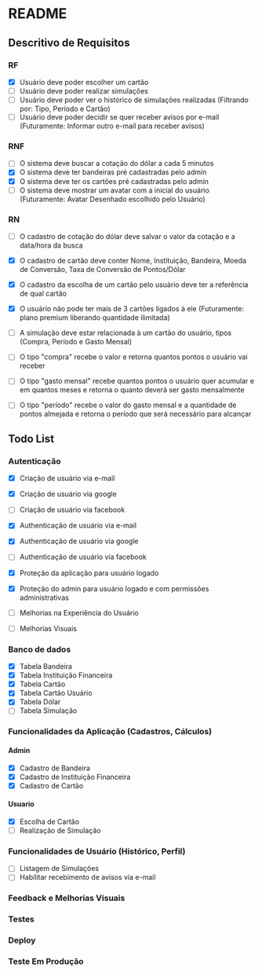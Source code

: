 # README

## Descritivo de Requisitos

### RF

- [x] Usuário deve poder escolher um cartão
- [ ] Usuário deve poder realizar simulações
- [ ] Usuário deve poder ver o histórico de simulações realizadas (Filtrando por: Tipo, Período e Cartão)
- [ ] Usuário deve poder decidir se quer receber avisos por e-mail (Futuramente: Informar outro e-mail para receber avisos)

### RNF

- [ ] O sistema deve buscar a cotação do dólar a cada 5 minutos
- [x] O sistema deve ter bandeiras pré cadastradas pelo admin
- [x] O sistema deve ter os cartões pré cadastradas pelo admin
- [ ] O sistema deve mostrar um avatar com a inicial do usuário (Futuramente: Avatar Desenhado escolhido pelo Usuário)

### RN

- [ ] O cadastro de cotação do dólar deve salvar o valor da cotação e a data/hora da busca
- [x] O cadastro de cartão deve conter Nome, Instituição, Bandeira, Moeda de Conversão, Taxa de Conversão de Pontos/Dólar
- [x] O cadastro da escolha de um cartão pelo usuário deve ter a referência de qual cartão
- [x] O usuário não pode ter mais de 3 cartões ligados à ele (Futuramente: plano premium liberando quantidade ilimitada)

- [ ] A simulação deve estar relacionada à um cartão do usuário, tipos (Compra, Período e Gasto Mensal)
- [ ] O tipo "compra" recebe o valor e retorna quantos pontos o usuário vai receber
- [ ] O tipo "gasto mensal" recebe quantos pontos o usuário quer acumular e em quantos meses e retorna o quanto deverá ser gasto mensalmente
- [ ] O tipo "período" recebe o valor do gasto mensal e a quantidade de pontos almejada e retorna o período que será necessário para alcançar

## Todo List

### Autenticação

- [x] Criação de usuário via e-mail
- [x] Criação de usuário via google
- [ ] Criação de usuário via facebook

- [x] Authenticação de usuário via e-mail
- [x] Authenticação de usuário via google
- [ ] Authenticação de usuário via facebook

- [x] Proteção da aplicação para usuário logado
- [x] Proteção do admin para usuário logado e com permissões administrativas

- [ ] Melhorias na Experiência do Usuário
- [ ] Melhorias Visuais

### Banco de dados

- [x] Tabela Bandeira
- [x] Tabela Instituição Financeira
- [x] Tabela Cartão
- [x] Tabela Cartão Usuário
- [x] Tabela Dólar
- [ ] Tabela Simulação

### Funcionalidades da Aplicação (Cadastros, Cálculos)

#### Admin

- [x] Cadastro de Bandeira
- [x] Cadastro de Instituição Financeira
- [x] Cadastro de Cartão

#### Usuario

- [x] Escolha de Cartão
- [ ] Realização de Simulação

### Funcionalidades de Usuário (Histórico, Perfil)

- [ ] Listagem de Simulações
- [ ] Habilitar recebimento de avisos via e-mail

### Feedback e Melhorias Visuais

### Testes

### Deploy

### Teste Em Produção
